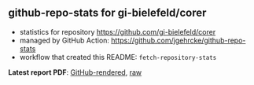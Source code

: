 ## github-repo-stats for gi-bielefeld/corer

- statistics for repository https://github.com/gi-bielefeld/corer
- managed by GitHub Action: https://github.com/jgehrcke/github-repo-stats
- workflow that created this README: `fetch-repository-stats`

**Latest report PDF**: [GitHub-rendered](https://github.com/NFDI4Microbiota/KPI-data/blob/github-repo-stats/gi-bielefeld/corer/latest-report/report.pdf), [raw](https://github.com/NFDI4Microbiota/KPI-data/raw/github-repo-stats/gi-bielefeld/corer/latest-report/report.pdf)

